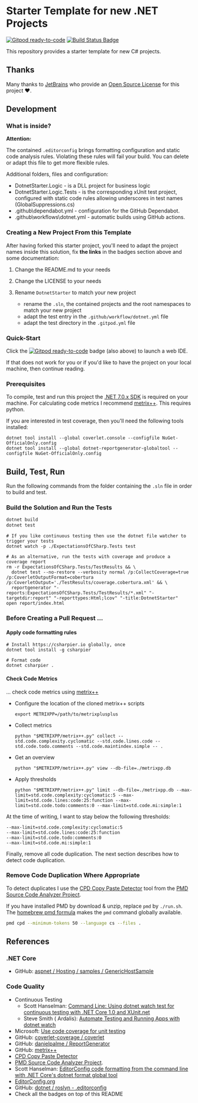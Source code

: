 # Starter Template for new .NET Projects

[![Gitpod ready-to-code](https://img.shields.io/badge/Gitpod-ready--to--code-blue?logo=gitpod)](https://gitpod.io/#https://github.com/wonderbird/dotnet-starter)
[![Build Status Badge](https://github.com/wonderbird/dotnet-starter/workflows/.NET/badge.svg)](https://github.com/wonderbird/dotnet-starter/actions?query=workflow%3A%22.NET%22)

This repository provides a starter template for new C# projects.

## Thanks

Many thanks to [JetBrains](https://www.jetbrains.com/?from=dotnet-starter) who provide
an [Open Source License](https://www.jetbrains.com/community/opensource/) for this project ❤️.

## Development

### What is inside?

**Attention:**

The contained `.editorconfig` brings formatting configuration and static code analysis rules. Violating these rules will
fail your build. You can delete or adapt this file to get more flexible rules.

Additional folders, files and configuration:

- DotnetStarter.Logic - is a DLL project for business logic
- DotnetStarter.Logic.Tests - is the corresponding xUnit test project, configured with static code rules allowing
  underscores in test names (GlobalSuppressions.cs)
- .github\dependabot.yml - configuration for the GitHub Dependabot.
- .github\workflows\dotnet.yml - automatic builds using GitHub actions.

### Creating a New Project From this Template

After having forked this starter project, you'll need to adapt the project names inside this solution, fix **the links**
in the badges section above and some documentation:

1. Change the README.md to your needs

2. Change the LICENSE to your needs

3. Rename `DotnetStarter` to match your new project
    - rename the `.sln`, the contained projects and the root namespaces to match your new project
    - adapt the test entry in the `.github/workflow/dotnet.yml` file
    - adapt the test directory in the `.gitpod.yml` file

### Quick-Start

Click
the [![Gitpod ready-to-code](https://img.shields.io/badge/Gitpod-ready--to--code-blue?logo=gitpod)](https://gitpod.io/#https://github.com/wonderbird/dotnet-starter)
badge (also above) to launch a web IDE.

If that does not work for you or if you'd like to have the project on your local machine, then continue reading.

### Prerequisites

To compile, test and run this project the [.NET 7.0.x SDK](https://dotnet.microsoft.com/download) is required on
your machine. For calculating code metrics I recommend [metrix++](https://github.com/metrixplusplus/metrixplusplus).
This requires python.

If you are interested in test coverage, then you'll need the following tools installed:

```shell
dotnet tool install --global coverlet.console --configfile NuGet-OfficialOnly.config
dotnet tool install --global dotnet-reportgenerator-globaltool --configfile NuGet-OfficialOnly.config
```

## Build, Test, Run

Run the following commands from the folder containing the `.sln` file in order to build and test.

### Build the Solution and Run the Tests

```sh
dotnet build
dotnet test
```

```shell
# If you like continuous testing then use the dotnet file watcher to trigger your tests
dotnet watch -p ./ExpectationsOfCSharp.Tests test
```

```shell
# As an alternative, run the tests with coverage and produce a coverage report
rm -r ExpectationsOfCSharp.Tests/TestResults && \
  dotnet test --no-restore --verbosity normal /p:CollectCoverage=true /p:CoverletOutputFormat=cobertura /p:CoverletOutput='./TestResults/coverage.cobertura.xml' && \
  reportgenerator "-reports:ExpectationsOfCSharp.Tests/TestResults/*.xml" "-targetdir:report" "-reporttypes:Html;lcov" "-title:DotnetStarter"
open report/index.html
```

### Before Creating a Pull Request ...

#### Apply code formatting rules

```shell
# Install https://csharpier.io globally, once
dotnet tool install -g csharpier

# Format code
dotnet csharpier .
```

#### Check Code Metrics

... check code metrics using [metrix++](https://github.com/metrixplusplus/metrixplusplus)

- Configure the location of the cloned metrix++ scripts
  ```shell
  export METRIXPP=/path/to/metrixplusplus
  ```

- Collect metrics
  ```shell
  python "$METRIXPP/metrix++.py" collect --std.code.complexity.cyclomatic --std.code.lines.code --std.code.todo.comments --std.code.maintindex.simple -- .
  ```

- Get an overview
  ```shell
  python "$METRIXPP/metrix++.py" view --db-file=./metrixpp.db
  ```

- Apply thresholds
  ```shell
  python "$METRIXPP/metrix++.py" limit --db-file=./metrixpp.db --max-limit=std.code.complexity:cyclomatic:5 --max-limit=std.code.lines:code:25:function --max-limit=std.code.todo:comments:0 --max-limit=std.code.mi:simple:1
  ```

At the time of writing, I want to stay below the following thresholds:

```text
--max-limit=std.code.complexity:cyclomatic:5
--max-limit=std.code.lines:code:25:function
--max-limit=std.code.todo:comments:0
--max-limit=std.code.mi:simple:1
```

Finally, remove all code duplication. The next section describes how to detect code duplication.

### Remove Code Duplication Where Appropriate

To detect duplicates I use the [CPD Copy Paste Detector](https://pmd.github.io/latest/pmd_userdocs_cpd.html)
tool from the [PMD Source Code Analyzer Project](https://pmd.github.io/latest/index.html).

If you have installed PMD by download & unzip, replace `pmd` by `./run.sh`.
The [homebrew pmd formula](https://formulae.brew.sh/formula/pmd) makes the `pmd` command globally available.

```sh
pmd cpd --minimum-tokens 50 --language cs --files .
```

## References

### .NET Core

* GitHub: [aspnet / Hosting / samples / GenericHostSample](https://github.com/aspnet/Hosting/tree/2.2.0/samples/GenericHostSample)

### Code Quality

* Continuous Testing
    * Scott
      Hanselman: [Command Line: Using dotnet watch test for continuous testing with .NET Core 1.0 and XUnit.net](https://www.hanselman.com/blog/command-line-using-dotnet-watch-test-for-continuous-testing-with-net-core-10-and-xunitnet)
    * Steve Smith (
      Ardalis): [Automate Testing and Running Apps with dotnet watch](https://ardalis.com/automate-testing-and-running-apps-with-dotnet-watch/)
* Microsoft: [Use code coverage for unit testing](https://docs.microsoft.com/en-us/dotnet/core/testing/unit-testing-code-coverage?tabs=linux)
* GitHub: [coverlet-coverage / coverlet](https://github.com/coverlet-coverage/coverlet)
* GitHub: [danielpalme / ReportGenerator](https://github.com/danielpalme/ReportGenerator)
* GitHub: [metrix++](https://github.com/metrixplusplus/metrixplusplus)
* [CPD Copy Paste Detector](https://pmd.github.io/latest/pmd_userdocs_cpd.html)
* [PMD Source Code Analyzer Project](https://pmd.github.io/latest/index.html).
* Scott
  Hanselman: [EditorConfig code formatting from the command line with .NET Core's dotnet format global tool](https://www.hanselman.com/blog/editorconfig-code-formatting-from-the-command-line-with-net-cores-dotnet-format-global-tool)
* [EditorConfig.org](https://editorconfig.org)
* GitHub: [dotnet / roslyn - .editorconfig](https://github.com/dotnet/roslyn/blob/master/.editorconfig)
* Check all the badges on top of this README
